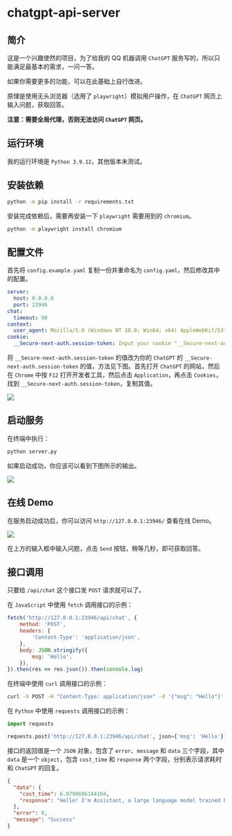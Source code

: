 # chatgpt-api-server

## 简介

这是一个兴趣使然的项目，为了给我的 QQ 机器调用 `ChatGPT` 服务写的，所以只能满足最基本的需求，一问一答。

如果你需要更多的功能，可以在此基础上自行改进。

原理是使用无头浏览器（选用了 `playwright`）模拟用户操作，在 `ChatGPT` 网页上输入问题，获取回答。

**注意：需要全局代理，否则无法访问 `ChatGPT` 网页。**

## 运行环境

我的运行环境是 `Python 3.9.12`，其他版本未测试。

## 安装依赖

```bash
python -m pip install -r requirements.txt
```

安装完成依赖后，需要再安装一下 `playwright` 需要用到的 `chromium`。

```bash
python -m playwright install chromium
```

## 配置文件

首先将 `config.example.yaml` 复制一份并重命名为 `config.yaml`，然后修改其中的配置。

```yaml
server:
  host: 0.0.0.0
  port: 23946
chat:
  timeout: 90
context:
  user_agent: Mozilla/5.0 (Windows NT 10.0; Win64; x64) AppleWebKit/537.36 (KHTML, like Gecko) Chrome/108.0.0.0 Safari/537.36
cookie:
  __Secure-next-auth.session-token: Input your cookie "__Secure-next-auth.session-token" here
```

将 `__Secure-next-auth.session-token` 的值改为你的 `ChatGPT` 的 `__Secure-next-auth.session-token` 的值，方法见下图。首先打开 `ChatGPT` 的网站，然后在 `Chrome` 中按 `F12` 打开开发者工具，然后点击 `Application`，再点击 `Cookies`，找到 `__Secure-next-auth.session-token`，复制其值。

![](https://res.zhaoji.ac.cn/images/20221210215535.png)

## 启动服务

在终端中执行：

```bash
python server.py
```

如果启动成功，你应该可以看到下图所示的输出。

![](https://res.zhaoji.ac.cn/images/20221210215923.png)

## 在线 Demo

在服务启动成功后，你可以访问 `http://127.0.0.1:23946/` 查看在线 Demo。

![](https://res.zhaoji.ac.cn/images/20221210221829.png)

在上方的输入框中输入问题，点击 `Send` 按钮，稍等几秒，即可获取回答。

## 接口调用

只要给 `/api/chat` 这个接口发 `POST` 请求就可以了。

在 `JavaScript` 中使用 `fetch` 调用接口的示例：

```js
fetch('http://127.0.0.1:23946/api/chat', {
    method: 'POST',
    headers: {
        'Content-Type': 'application/json',
    },
    body: JSON.stringify({
        msg: 'Hello',
    }),
}).then(res => res.json()).then(console.log)
```

在终端中使用 `curl` 调用接口的示例：

```bash
curl -X POST -H "Content-Type: application/json" -d '{"msg": "Hello"}' http://127.0.0.1:23946/api/chat
```

在 `Python` 中使用 `requests` 调用接口的示例：

```python
import requests

requests.post('http://127.0.0.1:23946/api/chat', json={'msg': 'Hello'}).json()
```

接口的返回值是一个 `JSON` 对象，包含了 `error`、`message` 和 `data` 三个字段，其中 `data` 是一个 `object`，包含 `cost_time` 和 `response` 两个字段，分别表示请求耗时和 `ChatGPT` 的回复。

```json
{
  "data": {
    "cost_time": 6.0790696144104,
    "response": "Hello! I'm Assistant, a large language model trained by OpenAI. I'm here to help with any questions you may have. Is there anything in particular you would like to know?"
  },
  "error": 0,
  "message": "Success"
}
```
